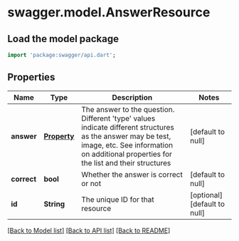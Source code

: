 # swagger.model.AnswerResource

## Load the model package
```dart
import 'package:swagger/api.dart';
```

## Properties
Name | Type | Description | Notes
------------ | ------------- | ------------- | -------------
**answer** | [**Property**](Property.md) | The answer to the question. Different &#39;type&#39; values indicate different structures as the answer may be test, image, etc. See information on additional properties for the list and their structures | [default to null]
**correct** | **bool** | Whether the answer is correct or not | [default to null]
**id** | **String** | The unique ID for that resource | [optional] [default to null]

[[Back to Model list]](../README.md#documentation-for-models) [[Back to API list]](../README.md#documentation-for-api-endpoints) [[Back to README]](../README.md)


